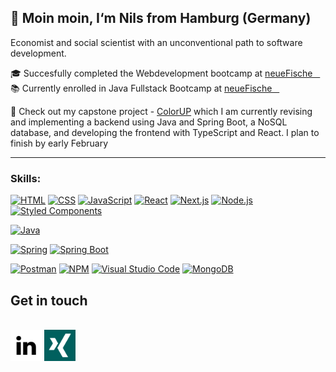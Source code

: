 ## 🌿 Moin moin, I‘m Nils from Hamburg (Germany)

Economist and social scientist with an unconventional path to software development. 


 🎓 Succesfully completed the Webdevelopment bootcamp at <a href="https://www.neuefische.de" target="_blank"> neueFische &nbsp;&nbsp;</a>
 </br>
 📚 Currently enrolled in Java Fullstack Bootcamp at <a href="https://www.neuefische.de" target="_blank"> neueFische &nbsp;&nbsp;</a>

🔸 Check out my capstone project - [ColorUP](https://github.com/NilsOt1/capstone-nils) which I am currently revising and implementing a backend using Java and Spring Boot, a NoSQL database, and developing the frontend with TypeScript and React.
I plan to finish by early February

---

### Skills:

<a href="https://developer.mozilla.org/en-US/docs/Web/HTML"><img alt="HTML" src="https://img.shields.io/badge/-HTML-ffffff?style=for-the-badge&logo=html5&logoColor=E34F26" /></a>
<a href="https://developer.mozilla.org/en-US/docs/Web/CSS"><img alt="CSS" src="https://img.shields.io/badge/-CSS-ffffff?style=for-the-badge&logo=css3&logoColor=1572B6" /></a>
<a href="https://developer.mozilla.org/en-US/docs/Web/JavaScript"><img alt="JavaScript" src="https://img.shields.io/badge/-JavaScript-ffffff?style=for-the-badge&logo=javascript&logoColor=F7DF1E" /></a>
<a href="https://react.dev/"><img alt="React" src="https://img.shields.io/badge/-React-ffffff?style=for-the-badge&logo=react&logoColor=61DAFB" /></a>
<a href="https://nextjs.org/"><img alt="Next.js" src="https://img.shields.io/badge/-Next.js-ffffff?style=for-the-badge&logo=nextdotjs&logoColor=000000" /></a>
<a href="https://nodejs.org/"><img alt="Node.js" src="https://img.shields.io/badge/-Node.js-ffffff?style=for-the-badge&logo=nodedotjs&logoColor=339933" /></a>
<a href="https://styled-components.com/"><img alt="Styled Components" src="https://img.shields.io/badge/-Styled%20Components-ffffff?style=for-the-badge&logo=styledcomponents&logoColor=DB7093" /></a>

<a href="https://www.java.com/de/"><img alt="Java" src="https://img.shields.io/badge/-Java-ffffff?style=for-the-badge&logo=Java&logoColor=DB7093" /></a>

<a href="https://spring.io/"><img alt="Spring" src="https://img.shields.io/badge/-Spring-ffffff?style=for-the-badge&logo=spring&logoColor=DB7093" /></a>
<a href="https://spring.io/projects/spring-boot/"><img alt="Spring Boot" src="https://img.shields.io/badge/-Spring Boot-ffffff?style=for-the-badge&logo=springboot&logoColor=DB7093" /></a>



<a href="https://www.postman.com/"><img alt="Postman" src="https://img.shields.io/badge/-Postman-ffffff?style=for-the-badge&logo=postman&logoColor=FF6C37" /></a>
<a href="https://www.npmjs.com/"><img alt="NPM" src="https://img.shields.io/badge/-NPM-ffffff?style=for-the-badge&logo=npm&logoColor=CB3837" /></a>
<a href="https://code.visualstudio.com/"><img alt="Visual Studio Code" src="https://img.shields.io/badge/-Visual%20Studio%20Code-ffffff?style=for-the-badge&logo=visualstudiocode&logoColor=007ACC" /></a>
<a href="https://www.mongodb.com/"><img alt="MongoDB" src="https://img.shields.io/badge/-MongoDB-ffffff?style=for-the-badge&logo=mongodb&logoColor=47A248" /></a>


 ## Get in touch
 </br>
 <a href="https://linkedin.com/in/nils-otto-809665282"><img width="50" height="50" alt="LinkedIn" title="LinkedIn" src="linkedin.png" /></a>
 <a href="https://www.xing.com/profile/Nils_Otto7"><img width="50" height="50" alt="Xing" title="Xing" src="xing.png" /></a>



